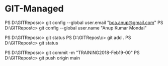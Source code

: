 # GIT-Managed

PS D:\GITRepos\c>  git config --global user.email "bca.anup@gmail.com"
PS D:\GITRepos\c>  git config --global user.name "Anup Kumar Mondal"

PS D:\GITRepos\c>  git status
PS D:\GITRepos\c>  git add .
PS D:\GITRepos\c>  git status

PS D:\GITRepos\c>  git commit -m "TRAINING2018-Feb19-00"
PS D:\GITRepos\c>  git push origin main